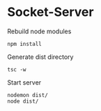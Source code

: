 

# Socket-Server

Rebuild node modules
``````````````
npm install
``````````````
Generate dist directory 
``````````````
tsc -w
``````````````
Start server 
``````````````
nodemon dist/
node dist/
``````````````
